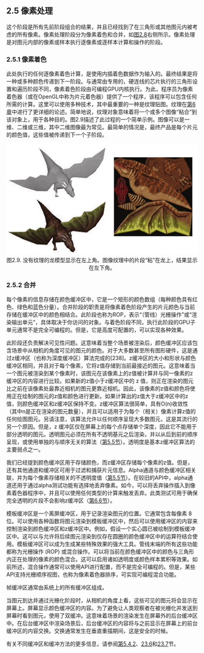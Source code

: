 ## 2.5 像素处理

这个阶段是所有先前阶段组合的结果，并且已经找到了在三角形或其他图元内被考虑的所有像素。像素处理阶段分为像素着色和合并，如[图2.8][netlink2.4]右侧所示。像素处理是对图元内部的像素或样本执行逐像素或逐样本计算和操作的阶段。

### 2.5.1 像素着色

此处执行的任何逐像素着色计算，是使用内插着色数据作为输入的。最终结果是将一种或多种颜色传递到下一阶段。与通常由专用的，硬连线的芯片执行的三角形设置和遍历阶段不同，像素着色阶段由可编程GPU内核执行。为此，程序员为像素着色器（或在OpenGL中称为片元着色器）提供了一个程序，该程序可以包含任何所需的计算。这里可以使用多种技术，其中最重要的一种是纹理贴图。纹理在[第6章][netlink6.0]中进行了更详细的论述。简单地说，纹理对象意味着将一个或多个图像“粘合”到该对象上，用于各种目的。图2.9描述了此过程的一个简单示例。图像可以是一维、二维或三维，其中二维图像最为常见。最简单的情况是，最终产品是每个片元的颜色值，这些值被传递到下一个子阶段。<div align = "center">![Figure2.9]图2.9. 没有纹理的龙模型显示在左上角。图像纹理中的片段“粘”在龙上，结果显示在左下角。</div>

### 2.5.2 合并

每个像素的信息存储在颜色缓冲区中，它是一个矩形的颜色数组（每种颜色具有红色、绿色和蓝色分量）。合并阶段的职责是将像素着色阶段产生的片元颜色与当前存储在缓冲区中的颜色相结合。此阶段也称为ROP，表示“（管线）光栅操作”或“渲染输出单元”，具体取决于你访问的对象。与着色阶段不同，执行此阶段的GPU子单元通常不是完全可编程的。但是，它是高度可配置的，可以实现各种效果。

此阶段还负责解决可见性问题。这意味着当整个场景被渲染后，颜色缓冲区应该包含场景中从相机的角度可见的图元的颜色。对于大多数甚至所有图形硬件，这是通过z缓冲区（也称为深度缓冲区）算法完成的[238]。z缓冲区的大小和形状与颜色缓冲区相同，并且对于每个像素，它将z值存储到当前最接近的图元。这意味着当一个图元被渲染到某个像素时，该图元在该像素上的z值被计算并与同一像素的z缓冲区的内容进行比较。如果新的z值小于z缓冲区中的 z 值，则正在渲染的图元比之前在该像素处最靠近相机的图元更靠近相机。因此，该像素的z值和颜色将使用正在绘制的图元的z值和颜色进行更新。如果计算出的z值大于z缓冲区中的z值，则颜色缓冲区和z缓冲区保持不变。z缓冲区算法很简单，具有O(n)收敛性（其中n是正在渲染的图元数量），并且可以适用于为每个（相关）像素计算z值的任何绘图图元。另请注意，该算法允许以任何顺序呈现大多数图元，这是其流行的另一个原因。但是，z 缓冲区仅在屏幕上的每个点存储单个深度，因此它不能用于部分透明的图元。透明图元必须在所有不透明基元之后渲染，并以从后到前的顺序呈现，或使用单独的与顺序无关的算法（[第5.5节][netlink5.5]）。透明度是基本z缓冲区算法的主要弱点之一。

我们已经提到颜色缓冲区用于存储颜色，而z缓冲区存储每个像素的z值。但是，还有其他通道和缓冲区可用于过滤和捕获片元信息。Alpha通道与颜色缓冲区相关联，并为每个像素存储相关的不透明度值（[第5.5节][netlink5.5]）。在较旧的API中，alpha通道还用于通过alpha测试功能有选择地丢弃像素。如今，可以将丢弃操作插入到像素着色器程序中，并且可以使用任何类型的计算来触发丢弃。此类测试可用于确保完全透明的片段不会影响z缓冲区（[第6.6节][netlink6.6]）。

模板缓冲区是一个离屏缓冲区，用于记录渲染图元的位置。它通常包含每像素 8 位。可以使用各种函数将图元渲染到模板缓冲区中，然后可以使用缓冲区的内容来控制渲染到颜色缓冲区和z缓冲区中。例如，假设一个实心圆已被绘制到模板缓冲区中。这可以与允许将后续图元渲染到仅存在圆圈的颜色缓冲区中的运算符结合使用。模板缓冲区可以成为生成某些特殊效果的强大工具。管线末端的所有这些功能都称为光栅操作 (ROP) 或混合操作。可以将当前在颜色缓冲区中的颜色与三角形内正在处理的像素的颜色混合。这可以启用诸如透明度或颜色样本累积等效果。如前所述，混合操作通常可以使用API进行配置，而不是完全可编程的。但是，某些API支持光栅顺序视图，也称为像素着色器排序，可实现可编程混合功能。

帧缓冲区通常由系统上的所有缓冲区组成。

当图元到达并通过光栅化阶段时，从相机的角度上看，这些可见的图元将会显示在屏幕上。屏幕显示颜色缓冲区的内容。为了避免让人类观察者在被光栅化并发送到屏幕时看到图元，使用了双缓冲。这意味着场景的渲染发生在屏幕外的后台缓冲区中。在后台缓冲区中渲染场景后，后台缓冲区的内容将与之前显示在屏幕上的前台缓冲区的内容交换。交换通常发生在垂直重描期间，这是安全的时候。

有关不同缓冲区和缓冲方法的更多信息，请参阅[第5.4.2][netlink5.4]、[23.6][netlink23.6]和[23.7][netlink23.7]节。


[Figure2.9]:Figure/Figure2.9.JPG

[netlink2.4]:https://github.com/fafa1899/RTR-4-CN/blob/main/Pdf/第2章-图形渲染管线-2.4-光栅化.pdf
[netlink5.4]:https://github.com/fafa1899/RTR-4-CN/blob/main/Pdf/第5章-着色基础-5.4-锯齿和抗锯齿.pdf
[netlink5.5]:netlink5.5
[netlink6.0]:netlink6.0
[netlink6.6]:netlink6.6
[netlink23.6]:netlink23.6
[netlink23.7]:netlink23.7